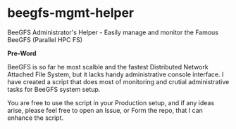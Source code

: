 # beegfs-mgmt-helper
BeeGFS Administrator's Helper - Easily manage and monitor the Famous BeeGFS (Parallel HPC FS)

**Pre-Word**

BeeGFS is so far he most scalble and the fastest Distributed Network Attached File System, but it lacks handy administrative console interface. 
I have created a script that does most of monitoring and crutial administrative tasks for BeeGFS system setup.

You are free to use the script in your Production setup, and if any ideas arise, please feel free to open an Issue, or Form the repo, that I can enhance the script. 

